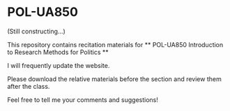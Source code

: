 # POL-UA850
(Still constructing...)

This repository contains recitation materials for ** POL-UA850 Introduction to Research Methods for Politics **

I will frequently update the website. 

Please download the relative materials before the section and review them after the class.

Feel free to tell me your comments and suggestions!
